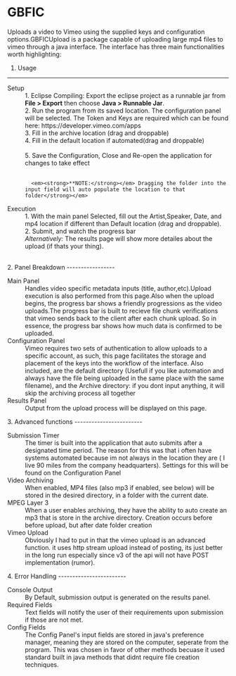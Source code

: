 GBFIC
=====

Uploads a video to Vimeo using the supplied keys and configuration options.GBFICUpload is a package capable of uploading large mp4 files to vimeo through a java interface. The interface has three main functionalities worth highlighting:
1. Usage
----------------
<dl>
   <dt>Setup</dt>
   <dd>1. Eclipse Compiling: Export the eclipse project as a runnable jar from <strong>File > Export</strong> then choose <strong>Java > Runnable Jar</strong>.<br />
       2. Run the program from its saved location. The configuration panel will be selected. The Token and Keys are required which can be found here: https://developer.vimeo.com/apps<br/>
       3. Fill in the archive location (drag and droppable)<br />
       4. Fill in the default location if automated(drag and droppable)<br /><br />
       5. Save the Configuration, Close and Re-open the application for changes to take effect<br /><br />
       
      <em><strong>**NOTE:</strong></em> Dragging the folder into the input field will auto populate the location to that folder</strong></em>
</dd>
</dl>
<dl>
   <dt>Execution</dt>
   <dd>
       1. With the main panel Selected, fill out the Artist,Speaker, Date, and mp4 location if different than Default location (drag and droppable).<br />
       2. Submit, and watch the progress bar<br/>
       <em>Alternatively: </em> The results page will show more detailes about the upload (if thats your thing).<br/><br/>
       
</dd>
</dl>
2. Panel Breakdown
-----------------
<dl>
  <dt>Main Panel</dt>
    <dd>Handles video specific metadata inputs (title, author,etc).Upload execution is also performed from this page.Also when the upload begins, the progress bar shows a friendly progressions as the video uploads.The progress bar is built to recieve file chunk verifications that vimeo sends back to the client after each chunk upload. So in essence, the progress bar shows how much data is confirmed to be uploaded.</dd>
<dt>Configuration Panel</dt>
    <dd>Vimeo requires two sets of authentication to allow uploads to a specific account, as such, this page facilitates the storage and placement of the keys into the workflow of the interface. Also included, are the default directory (Usefull if you like automation and always have the file being uploaded in the same place with the same filename), and the Archive directory: if you dont input anything, it will skip the archiving process all together</dd>
  <dt>Results Panel</dt>
    <dd>Output from the upload process will be displayed on this page. </dd>
      
</dl>
3. Advanced functions
------------------------
<dl>
   <dt>Submission Timer</dt> 
   <dd>The timer is built into the application that auto submits after a designated time period. The reason for this was that i often have systems automated because im not always in the location they are ( I live 90 miles from the company headquarters). Settings for this will be found on the Configuration Panel</dd>

   <dt>Video Archiving</dt>
  <dd>When enabled, MP4 files (also mp3 if enabled, see below) will be stored in the desired directory, in a folder with the current date.</dd> 

   <dt>MPEG Layer 3</dt> 
   <dd>When a user enables archiving, they have the ability to auto create an mp3 that is store in the archive directory. Creation occurs before before upload, but after date folder creation</dd>

   <dt>Vimeo Upload</dt> 
   <dd>Obviously I had to put in that the vimeo upload is an advanced function. it uses http stream upload instead of posting, its just better in the long run especially since v3 of the api will not have POST implementation (rumor).</dd>
</dl>
4. Error Handling
------------------------
<dl>
   <dt>Console Output</dt> 
   <dd>By Default, submission output is generated on the results panel.</dd>
   
   <dt>Required Fields</dt>
   <dd>Text fields will notify the user of their requirements upon submission if those are not met.</dd>
   
   <dt>Config Fields</dt>
   <dd>The Config Panel's input fields are stored in java's preference manager, meaning they are stored on the computer, seperate from the program. This was chosen in favor of other methods becuase it used standard built in java methods that didnt require file creation techniques.</dd>
</dl>
